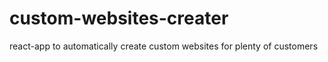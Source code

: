 # custom-websites-creater
 react-app to automatically create custom websites for plenty of customers

